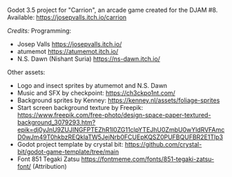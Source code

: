 Godot 3.5 project for "Carrion", an arcade game created for the DJAM #8.
Available: https://josepvalls.itch.io/carrion

*Credits:*
Programming:
* Josep Valls https://josepvalls.itch.io/
* atumemot https://atumemot.itch.io/
* N.S. Dawn (Nishant Suria) https://ns-dawn.itch.io/

Other assets:
* Logo and insect sprites by atumemot and N.S. Dawn
* Music and SFX by checkpoint: https://ch3ckpo1nt.com/
* Background sprites by Kenney: https://kenney.nl/assets/foliage-sprites
* Start screen background texture by Freepik: https://www.freepik.com/free-photo/design-space-paper-textured-background_3079293.htm?epik=dj0yJnU9ZUJINGFPTEZhR1l0ZG11clpYTEJhU0ZmbU0wYldRVFAmcD0wJm49T0hkbzREQklaTW5JejNrb0FCUEpKQSZ0PUFBQUFBR2E1Tlp3
* Godot project template by crystal bit: https://github.com/crystal-bit/godot-game-template/tree/main
* Font 851 Tegaki Zatsu https://fontmeme.com/fonts/851-tegaki-zatsu-font/ (Attribution)
